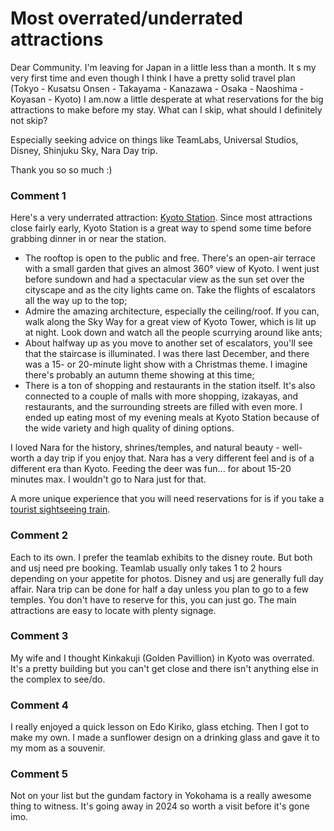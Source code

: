 # Most overrated/underrated attractions

Dear Community. I'm leaving for Japan in a little less than a month. It s my very first time and even though I think I have a pretty solid travel plan (Tokyo - Kusatsu Onsen - Takayama - Kanazawa - Osaka - Naoshima - Koyasan - Kyoto) I am.now a little desperate at what reservations for the big attractions to make before my stay. What can I skip, what should I definitely not skip?

Especially seeking advice on things like TeamLabs, Universal Studios, Disney, Shinjuku Sky, Nara Day trip.

Thank you so so much :)

### Comment 1

Here's a very underrated attraction: [Kyoto Station](https://blue-vagabond.com/2020/12/19/kyoto-station-the-unspoken-highlight-of-the-city/). Since most attractions close fairly early, Kyoto Station is a great way to spend some time before grabbing dinner in or near the station.


- The rooftop is open to the public and free. There's an open-air terrace with a small garden that gives an almost 360° view of Kyoto. I went just before sundown and had a spectacular view as the sun set over the cityscape and as the city lights came on. Take the flights of escalators all the way up to the top;
- Admire the amazing architecture, especially the ceiling/roof.  If you can, walk along the Sky Way for a great view of Kyoto Tower, which is lit up at night. Look down and watch all the people scurrying around like ants;
- About halfway up as you move to another set of escalators, you'll see that the staircase is illuminated. I was there last December, and there was a 15- or 20-minute light show with a Christmas theme. I imagine there's probably an autumn theme showing at this time;
- There is a ton of shopping and restaurants in the station itself. It's also connected to a couple of malls with more shopping, izakayas, and restaurants, and the surrounding streets are filled with even more. I ended up eating most of my evening meals at Kyoto Station because of the wide variety and high quality of dining options.

I loved Nara for the history, shrines/temples, and natural beauty - well-worth a day trip if you enjoy that. Nara has a very different feel and is of a different era than Kyoto. Feeding the deer was fun... for about 15-20 minutes max. I wouldn't go to Nara just for that.

A more unique experience that you will need reservations for is if you take a [tourist sightseeing train](https://livejapan.com/en/in-kansai/in-pref-osaka/in-umeda_osaka-station_kitashinchi/article-a2000220/).

### Comment 2

Each to its own. I prefer the teamlab exhibits to the disney route. But both and usj need pre booking. Teamlab usually only takes 1 to 2 hours depending on your appetite for photos. Disney and usj are generally full day affair. Nara trip can be done for half a day unless you plan to go to a few temples. You don't have to reserve for this, you can just go. The main attractions are easy to locate with plenty signage.

### Comment 3

My wife and I thought Kinkakuji (Golden Pavillion) in Kyoto was overrated. It's a pretty building but you can't get close and there isn't anything else in the complex to see/do.

### Comment 4

I really enjoyed a quick lesson on Edo Kiriko, glass etching. Then I got to make my own. I made a sunflower design on a drinking glass and gave it to my mom as a souvenir.

### Comment 5

Not on your list but the gundam factory in Yokohama is a really awesome thing to witness. It's going away in 2024 so worth a visit before it's gone imo.

